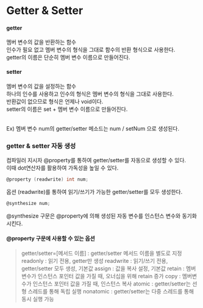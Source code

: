 # Getter & Setter

#### getter
멤버 변수의 값을 반환하는 함수<br>
인수가 필요 없고 멤버 변수의 형식을 그대로 함수의 반환 형식으로 사용한다.<br>
getter의 이름은 단순히 멤버 변수 이름으로 만들어진다.
#### setter
멤버 변수의 값을 설정하는 함수<br>
하나의 인수를 사용하고 인수의 형식은 멤버 변수의 형식을 그대로 사용한다.<br>
반환값이 없으므로 형식은 언제나 void이다.<br>
setter의 이름은 set + 멤버 변수 이름으로 만들어진다.

<br>
Ex) 멤버 변수 num의 getter/setter 메소드는 num / setNum 으로 생성된다.

### getter & setter 자동 생성
컴파일러 지시자 @property를 통하여 getter/setter를 자동으로 생성할 수 있다.<br>
이때 dot연산자를 활용하여 가독성을 높일 수 있다.
```objective-c
@property (readwrite) int num;
```
옵션 (readwrite)를 통하여 읽기/쓰기가 가능한 getter/setter를 모두 생성한다.
```objective-c
@synthesize num;
```
@synthesize 구문은 @property에 의해 생성된 자동 변수를 인스턴스 변수와 동기화시킨다.<br>

#### @property 구문에 사용할 수 있는 옵션
> getter/setter=[메서드 이름] : getter/setter 메서드 이름을 별도로 지정
> readonly : 읽기 전용, getter만 생성
> readwrite : 읽기/쓰기 전용, getter/setter 모두 생성, 기본값
> assign : 값을 복사 설정, 기본값
> retain : 멤버변수가 인스턴스 포인터 값을 가질 때, 오너십을 위해 retain 증가
> copy : 멤버변수가 인스턴스 포인터 값을 가질 때, 인스턴스 복사
> atomic : getter/setter는 선형 스레드를 통해 독립 실행
> nonatomic : getter/setter는 다중 스레드를 통해 동시 실행 가능
